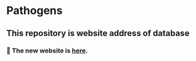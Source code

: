 # Pathogens
## This repository is website address of database
### :rocket: The new website is [here](http://1181110317.gnway.cc:80).
